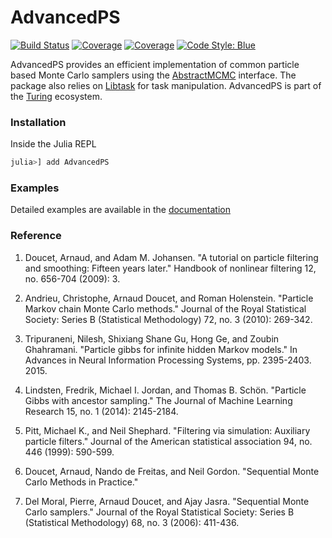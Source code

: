 # AdvancedPS

[![Build Status](https://github.com/TuringLang/AdvancedPS.jl/workflows/CI/badge.svg?branch=master)](https://github.com/TuringLang/AdvancedPS.jl/actions?query=workflow%3ACI%20branch%3Amaster)
[![Coverage](https://codecov.io/gh/TuringLang/AdvancedPS.jl/branch/master/graph/badge.svg)](https://codecov.io/gh/TuringLang/AdvancedPS.jl)
[![Coverage](https://coveralls.io/repos/github/TuringLang/AdvancedPS.jl/badge.svg?branch=master)](https://coveralls.io/github/TuringLang/AdvancedPS.jl?branch=master)
[![Code Style: Blue](https://img.shields.io/badge/code%20style-blue-4495d1.svg)](https://github.com/invenia/BlueStyle)

AdvancedPS provides an efficient implementation of common particle based Monte Carlo samplers using the [AbstractMCMC](https://github.com/TuringLang/AbstractMCMC.jl) interface.
The package also relies on [Libtask](https://github.com/TuringLang/Libtask.jl) for task manipulation.
AdvancedPS is part of the [Turing](https://turing.ml/stable/) ecosystem.

### Installation

Inside the Julia REPL
```julia
julia>] add AdvancedPS
```

### Examples

Detailed examples are available in the [documentation](https://turinglang.github.io/AdvancedPS.jl/dev/)

### Reference

1. Doucet, Arnaud, and Adam M. Johansen. "A tutorial on particle filtering and smoothing: Fifteen years later." Handbook of nonlinear filtering 12, no. 656-704 (2009): 3.

2. Andrieu, Christophe, Arnaud Doucet, and Roman Holenstein. "Particle Markov chain Monte Carlo methods." Journal of the Royal Statistical Society: Series B (Statistical Methodology) 72, no. 3 (2010): 269-342.

3. Tripuraneni, Nilesh, Shixiang Shane Gu, Hong Ge, and Zoubin Ghahramani. "Particle gibbs for infinite hidden Markov models." In Advances in Neural Information Processing Systems, pp. 2395-2403. 2015.

4. Lindsten, Fredrik, Michael I. Jordan, and Thomas B. Schön. "Particle Gibbs with ancestor sampling." The Journal of Machine Learning Research 15, no. 1 (2014): 2145-2184.

5. Pitt, Michael K., and Neil Shephard. "Filtering via simulation: Auxiliary particle filters." Journal of the American statistical association 94, no. 446 (1999): 590-599.

6. Doucet, Arnaud, Nando de Freitas, and Neil Gordon. "Sequential Monte Carlo Methods in Practice."

7. Del Moral, Pierre, Arnaud Doucet, and Ajay Jasra. "Sequential Monte Carlo samplers." Journal of the Royal Statistical Society: Series B (Statistical Methodology) 68, no. 3 (2006): 411-436.

